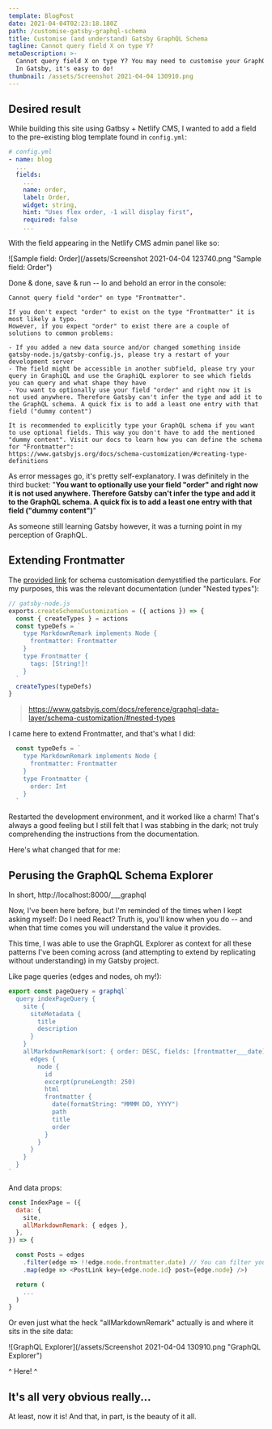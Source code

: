 ```yaml
---
template: BlogPost
date: 2021-04-04T02:23:18.180Z
path: /customise-gatsby-graphql-schema
title: Customise (and understand) Gatsby GraphQL Schema
tagline: Cannot query field X on type Y?
metaDescription: >-
  Cannot query field X on type Y? You may need to customise your GraphQL Schema.
  In Gatsby, it's easy to do!
thumbnail: /assets/Screenshot 2021-04-04 130910.png
---
```

## Desired result

While building this site using Gatbsy + Netlify CMS, I wanted to add a field to the pre-existing blog template found in `config.yml`:

```yaml
# config.yml
- name: blog
  ...
  fields:
    ...
    name: order,
    label: Order,
    widget: string,
    hint: "Uses flex order, -1 will display first",
    required: false
    ...
```

With the field appearing in the Netlify CMS admin panel like so:

![Sample field: Order](/assets/Screenshot 2021-04-04 123740.png "Sample field: Order")

Done & done, save & run -- lo and behold an error in the console:

```
Cannot query field "order" on type "Frontmatter".

If you don't expect "order" to exist on the type "Frontmatter" it is most likely a typo.
However, if you expect "order" to exist there are a couple of solutions to common problems:

- If you added a new data source and/or changed something inside gatsby-node.js/gatsby-config.js, please try a restart of your development server
- The field might be accessible in another subfield, please try your query in GraphiQL and use the GraphiQL explorer to see which fields you can query and what shape they have
- You want to optionally use your field "order" and right now it is not used anywhere. Therefore Gatsby can't infer the type and add it to the GraphQL schema. A quick fix is to add a least one entry with that field ("dummy content")

It is recommended to explicitly type your GraphQL schema if you want to use optional fields. This way you don't have to add the mentioned "dummy content". Visit our docs to learn how you can define the schema for "Frontmatter":
https://www.gatsbyjs.org/docs/schema-customization/#creating-type-definitions
```

As error messages go, it's pretty self-explanatory. I was definitely in the third bucket: "**You want to optionally use your field "order" and right now it is not used anywhere. Therefore Gatsby can't infer the type and add it to the GraphQL schema. A quick fix is to add a least one entry with that field ("dummy content")**"

As someone still learning Gatsby however, it was a turning point in my perception of GraphQL.

## Extending Frontmatter

The [provided link](https://www.gatsbyjs.org/docs/schema-customization/#creating-type-definitions) for schema customisation demystified the particulars. For my purposes, this was the relevant documentation (under "Nested types"):

```javascript
// gatsby-node.js
exports.createSchemaCustomization = ({ actions }) => {
  const { createTypes } = actions
  const typeDefs = `
    type MarkdownRemark implements Node {
      frontmatter: Frontmatter
    }
    type Frontmatter {
      tags: [String!]!
    }
  `
  createTypes(typeDefs)
}
```

> https://www.gatsbyjs.com/docs/reference/graphql-data-layer/schema-customization/#nested-types

I came here to extend Frontmatter, and that's what I did:

```javascript
  const typeDefs = `
    type MarkdownRemark implements Node {
      frontmatter: Frontmatter
    }
    type Frontmatter {
      order: Int
    }
  `
```

Restarted the development environment, and it worked like a charm! That's always a good feeling but I still felt that I was stabbing in the dark; not truly comprehending the instructions from the documentation.

Here's what changed that for me:

## Perusing the GraphQL Schema Explorer

In short, http://localhost:8000/___graphql

Now, I've been here before, but I'm reminded of the times when I kept asking myself: Do I need React? Truth is, you'll know when you do -- and when that time comes you will understand the value it provides.

This time, I was able to use the GraphQL Explorer as context for all these patterns I've been coming across (and attempting to extend by replicating without understanding) in my Gatsby project.

Like page queries (edges and nodes, oh my!):

```javascript
export const pageQuery = graphql`
  query indexPageQuery {
    site {
      siteMetadata {
        title
        description
      }
    }
    allMarkdownRemark(sort: { order: DESC, fields: [frontmatter___date] }) {
      edges {
        node {
          id
          excerpt(pruneLength: 250)
          html
          frontmatter {
            date(formatString: "MMMM DD, YYYY")
            path
            title
            order
          }
        }
      }
    }
  }
`
```



And data props:

```javascript
const IndexPage = ({
  data: {
    site,
    allMarkdownRemark: { edges },
  },
}) => {

  const Posts = edges
    .filter(edge => !!edge.node.frontmatter.date) // You can filter your posts based on some criteria
    .map(edge => <PostLink key={edge.node.id} post={edge.node} />)

  return (
    ...
  )
}
```



Or even just what the heck "allMarkdownRemark" actually is and where it sits in the site data:

![GraphQL Explorer](/assets/Screenshot 2021-04-04 130910.png "GraphQL Explorer")

^ Here! ^

## It's all very obvious really...

At least, now it is! And that, in part, is the beauty of it all.
